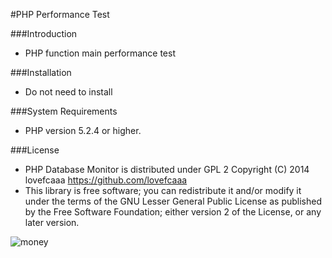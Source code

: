 #PHP Performance Test

###Introduction
  * PHP function main performance test 

###Installation
  * Do not need to install 

###System Requirements
  * PHP version 5.2.4 or higher.

###License
 * PHP Database Monitor is distributed under GPL 2 Copyright (C) 2014 lovefcaaa <https://github.com/lovefcaaa> 
 * This library is free software; you can redistribute it and/or modify it under the terms of the GNU Lesser General Public License as published by the Free Software Foundation; either version 2 of the License, or any later version.


![money](https://avatars2.githubusercontent.com/u/4716309?v=2&s=460 "Thanks to the donation")
